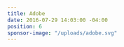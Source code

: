 ```yaml
---
title: Adobe
date: 2016-07-29 14:03:00 -04:00
position: 6
sponsor-image: "/uploads/adobe.svg"
---
```


